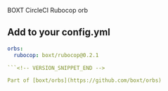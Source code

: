 BOXT CircleCI Rubocop orb


<!-- VERSION_SNIPPET_START -->
## Add to your config.yml

``` yml
orbs:
  rubocop: boxt/rubocop@0.2.1

```<!-- VERSION_SNIPPET_END -->

Part of [boxt/orbs](https://github.com/boxt/orbs)
